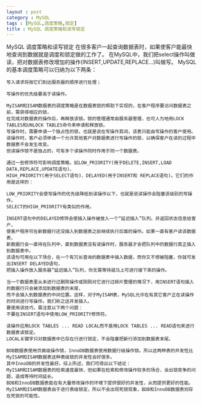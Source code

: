 ```yaml
---
layout : post
category : MySQL
tags : [MySQL,调度策略,锁定]
title : MySQL 调度策略和读写锁定
---
```


MySQL 调度策略和读写锁定
	在很多客户一起查询数据表时，如果使客户能最快地查询到数据就是调度和锁定做的工作了。
	在MySQL中，我们把select操作叫做读，把对数据表修改增加的操作(INSERT,UPDATE,REPLACE...)叫做写。
	MySQL的基本调度策略可以归纳为以下两条：

	写入请求将按它们到达服务器的顺序进行处理；

	写操作的优先级要高于读操作。

	MyISAM和ISAM数据表的调度策略是在数据表锁的帮助下实现的，在客户程序要访问数据表之前，需获得相应的锁，
	在完成对数据表的操作后，再释放该锁。锁的管理通常由服务器管理，也可人为地用LOCK TABLES和UNLOCK TABLES命令来申请和释放锁。
	写操作时，需要申请一个独占性的锁，也就是说在写操作其间，该表只能由写操作的客户使用。
	读操作时，客户必须申请一个允许其他客户对数据表进行写操作的锁，以确保客户在读的过程中数据表不会发生改变。
	但读操作锁不是独占的，可有多个读操作同时作用于同一个数据表。

	通过一些修饰符可影响调度策略，如LOW_PRIORITY(用于DELETE,INSERT,LOAD DATA,REPLACE,UPDATE语句)、
	HIGH_PRIORITY(用于SELECT语句)、DELAYED(用于INSERT和 REPLACE语句)。它们的作用是这样的：

	LOW_PRIORITY会使写操作的优先级降低到读操作以下，也就是说读操作会阻塞该级别的写操作，
	SELECT的HIGH_PRIORITY有类似的作用。

	INSERT语句中的DELAYED修饰会使插入操作被放入一个“延迟插入”队列。并返回状态信息给客户，
	使客户程序可在新数据行还没插入到数据表之前继续执行后面的操作。如果一直有客户读该数据表，
	新数据行会一直待在队列中，直到数据表没有读操作时，服务器才会把队列中的数据行真正插入到数据表中。
	该语句可用在以下场合，在一个有冗长查询的数据表中插入数据，而你又不想被阻塞，你就可发出INSERT DELAYED语句，
	把插入操作放入服务器“延迟插入”队列，你无需等待就马上可进行接下来的操作。

	当一个数据表里从未进行过删除操作或刚刚对它进行过碎片整理的情况下，用INSERT语句插入的数据行只会被添加到数据表的末尾，
	而不会插入到数据表的中间位置。这样，对于MyISAM表，MySQL允许在有其它客户正在读操作的时间进行写操作。我们称之这并发插入。
	要使用该技巧，需注意以下两个问题：
	不要在INSERT语句中使用LOW_PRIORITY修饰符。

	读操作应用LOCK TABLES ... READ LOCAL而不是用LOCK TABLES ... READ语句来进行数据表读锁定。
	LOCAL关键字只对数据表中已存在行进行锁定，不会阻塞把新行添加到数据表末尾。

	BDB数据表使用页面级操作锁，InnoDB数据表使用数据行级操作锁。所以这两种表的并发性比MyISAM和ISAM数据表这种表级锁的并发性会好很多。
	其中InnoDB的并发性最好。综上所述，我们可得出以下结论：
	MyISAM和ISAM数据表的检索速度最快，但如果在检索和修改操作较多的场合，会出锁竞争的问题，造成等待时间延长。
	BDB和InnoDB数据表能在有大量修改操作的环境下提供很好的并发性，从而提供更好的性能。
	MyISAM和ISAM数据表由于进行表级锁定，所以不会出现死锁现象，BDB和InnoDB数据表则存在死锁的可能性。
